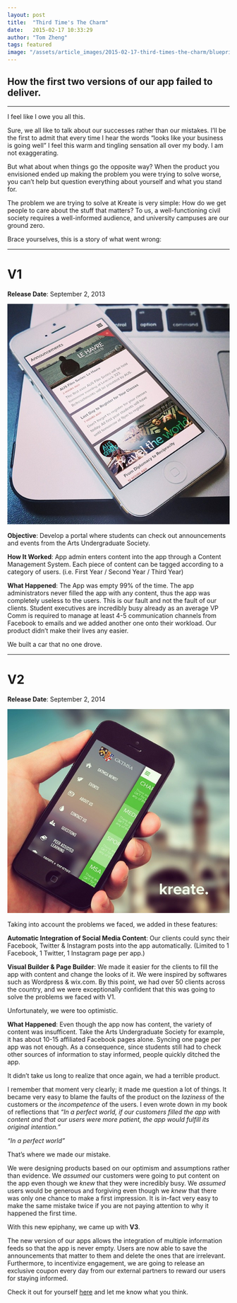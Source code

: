 ```yaml
---
layout: post
title:  "Third Time's The Charm"
date:   2015-02-17 10:33:29
author: "Tom Zheng"
tags: featured
image: "/assets/article_images/2015-02-17-third-times-the-charm/blueprint.jpg"
---
```


## How the first two versions of our app failed to deliver.  

---

I feel like I owe you all this. 

Sure, we all like to talk about our successes rather than our mistakes. I’ll be the first to admit that every time I hear the words “looks like your business is going well” I feel this warm and tingling sensation all over my body. I am not exaggerating.

But what about when things go the opposite way? When the product you envisioned ended up making the problem you were trying to solve worse, you can’t help but question everything about yourself and what you stand for. 

The problem we are trying to solve at Kreate is very simple: How do we get people to care about the stuff that matters? To us, a well-functioning civil society requires a well-informed audience, and university campuses are our ground zero.

Brace yourselves, this is a story of what went wrong:

---

# V1
**Release Date**: September 2, 2013  

![Kreate V1](/assets/article_images/2015-02-17-third-times-the-charm/v1.png)

**Objective**: Develop a portal where students can check out announcements and events from the Arts Undergraduate Society. 

**How It Worked**: App admin enters content into the app through a Content Management System. Each piece of content can be tagged according to a category of users. (i.e. First Year / Second Year / Third Year)

**What Happened**: The App was empty 99% of the time. The app administrators never filled the app with any content, thus the app was completely useless to the users. This is our fault and not the fault of our clients. Student executives are incredibly busy already as an average VP Comm is required to manage at least 4-5 communication channels from Facebook to emails and we added another one onto their workload. Our product didn’t make their lives any easier.

We built a car that no one drove.

---

# V2 
**Release Date**: September 2, 2014

![Kreate V2](/assets/article_images/2015-02-17-third-times-the-charm/v2.png)

Taking into account the problems we faced, we added in these features:

**Automatic Integration of Social Media Content**: Our clients could sync their Facebook, Twitter & Instagram posts into the app automatically. (Limited to 1 Facebook, 1 Twitter, 1 Instagram page per app.)

**Visual Builder & Page Builder**: We made it easier for the clients to fill the app with content and change the looks of it. We were inspired by softwares such as Wordpress & wix.com.
By this point, we had over 50 clients across the country, and we were exceptionally confident that this was going to solve the problems we faced with V1.

Unfortunately, we were too optimistic.

**What Happened**: Even though the app now has content, the variety of content was insufficent. Take the Arts Undergraduate Society for example, it has about 10-15 affiliated Facebook pages alone. Syncing one page per app was not enough. As a consequence, since students still had to check other sources of information to stay informed, people quickly ditched the app.

It didn’t take us long to realize that once again, we had a terrible product. 

I remember that moment very clearly; it made me question a lot of things. It became very easy to blame the faults of the product on the *laziness* of the customers or the *incompetence* of the users. I even wrote down in my book of reflections that *“In a perfect world, if our customers filled the app with content and that our users were more patient, the app would fulfill its original intention.”*

*“In a perfect world”*

That’s where we made our mistake.

We were designing products based on our optimism and assumptions rather than evidence. We *assumed* our customers were going to put content on the app even though we *knew* that they were incredibly busy. We *assumed* users would be generous and forgiving even though we *knew* that there was only one chance to make a first impression. It is in-fact very easy to make the same mistake twice if you are not paying attention to why it happened the first time.

With this new epiphany, we came up with **V3**.

The new version of our apps allows the integration of multiple information feeds so that the app is never empty. Users are now able to save the announcements that matter to them and delete the ones that are irrelevant. Furthermore, to incentivize engagement, we are going to release an exclusive coupon every day from our external partners to reward our users for staying informed.

Check it out for yourself [here](http://www.bit.ly/ausiosapp) and let me know what you think.

